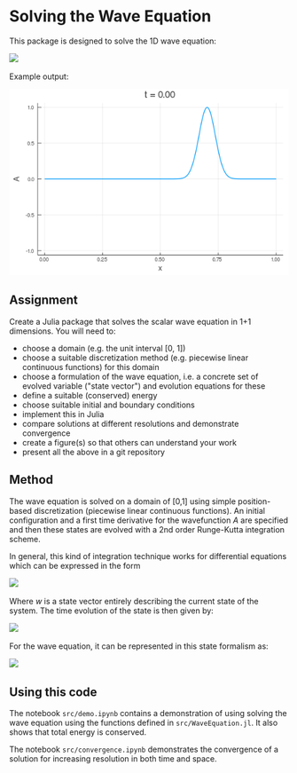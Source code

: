 # Solving the Wave Equation
This package is designed to solve the 1D wave equation:

![](https://latex.codecogs.com/svg.latex?\frac{\partial^2%20A}{\partial%20t^2}=c^2\frac{\partial^2%20A}{\partial%20x^2})

Example output:

![](demo.gif)

## Assignment
Create a Julia package that solves the scalar wave equation in 1+1 dimensions. You will need to:

- choose a domain (e.g. the unit interval [0, 1])
- choose a suitable discretization method (e.g. piecewise linear continuous functions) for this domain
- choose a formulation of the wave equation, i.e. a concrete set of evolved variable ("state vector") and evolution equations for these
- define a suitable (conserved) energy
- choose suitable initial and boundary conditions
- implement this in Julia
- compare solutions at different resolutions and demonstrate convergence
- create a figure(s) so that others can understand your work
- present all the above in a git repository

## Method
The wave equation is solved on a domain of [0,1] using simple position-based discretization (piecewise linear continuous functions). An initial configuration and a first time derivative for the wavefunction *A* are specified and then these states are evolved with a 2nd order Runge-Kutta integration scheme.

In general, this kind of integration technique works for differential equations which can be expressed in the form

![](https://latex.codecogs.com/svg.latex?\frac{\partial%20w}{\partial%20t}=f(w))

Where *w* is a state vector entirely describing the current state of the system. The time evolution of the state is then given by:

![](https://latex.codecogs.com/svg.latex?w_{i+1}=w_i+f%20\left(w_i+\frac{f(w_i)%20\Delta%20t}{2}%20\right)\Delta%20t)

For the wave equation, it can be represented in this state formalism as:

![](https://latex.codecogs.com/svg.latex?\frac{\partial}{\partial%20t}\begin{pmatrix}A\\\\\dot{A}\end{pmatrix}=\begin{pmatrix}\dot{A}\\\\\frac{\partial^2%20A}{\partial%20x^2}\end{pmatrix})

## Using this code
The notebook `src/demo.ipynb` contains a demonstration of using solving the wave equation using the functions defined in `src/WaveEquation.jl`. It also shows that total energy is conserved.

The notebook `src/convergence.ipynb` demonstrates the convergence of a solution for increasing resolution in both time and space.

